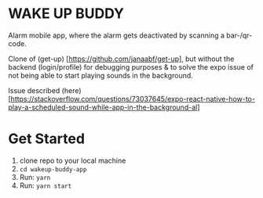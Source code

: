 # WAKE UP BUDDY

Alarm mobile app, where the alarm gets deactivated by scanning a bar-/qr-code.

Clone of (get-up) [https://github.com/janaabf/get-up], but without the backend (login/profile) for debugging purposes & to solve the expo issue of not being able to start playing sounds in the background.

Issue described (here)[https://stackoverflow.com/questions/73037645/expo-react-native-how-to-play-a-scheduled-sound-while-app-in-the-background-al]

# Get Started

1. clone repo to your local machine
2. `cd wakeup-buddy-app`
3. Run: `yarn`
3. Run: `yarn start`
